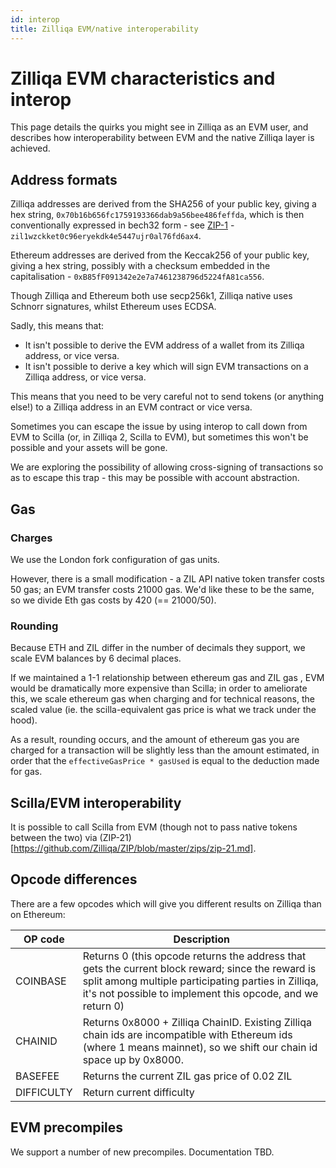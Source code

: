 ```yaml
---
id: interop
title: Zilliqa EVM/native interoperability
---
```

# Zilliqa EVM characteristics and interop

This page details the quirks you might see in Zilliqa as an EVM user, and describes how interoperability between EVM and the native Zilliqa layer is achieved.

## Address formats

Zilliqa addresses are derived from the SHA256 of your public key,
giving a hex string, `0x70b16b656fc1759193366dab9a56bee486feffda`,
which is then conventionally expressed in bech32 form - see
[ZIP-1](https://github.com/Zilliqa/ZIP/blob/master/zips/zip-1.md) -
`zil1wzckket0c96eryekdk4e5447ujr0al76fd6ax4`.

Ethereum addresses are derived from the Keccak256 of your public key,
giving a hex string, possibly with a checksum embedded in the
capitalisation - `0xB85fF091342e2e7a7461238796d5224fA81ca556`.

Though Zilliqa and Ethereum both use secp256k1, Zilliqa native uses
Schnorr signatures, whilst Ethereum uses ECDSA.

Sadly, this means that:

 * It isn't possible to derive the EVM address of a wallet from its Zilliqa address, or vice versa.
 * It isn't possible to derive a key which will sign EVM transactions on a Zilliqa address, or vice versa.

This means that you need to be very careful not to send tokens (or anything else!) to a Zilliqa address in an EVM contract or vice versa.

Sometimes you can escape the issue by using interop to call down from
EVM to Scilla (or, in Zilliqa 2, Scilla to EVM), but sometimes this
won't be possible and your assets will be gone.

We are exploring the possibility of allowing cross-signing of
transactions so as to escape this trap - this may be possible with
account abstraction.

## Gas

### Charges

We use the London fork configuration of gas units.

However, there is a small modification - a ZIL API native token transfer costs 50 gas; an EVM transfer costs 21000 gas. We'd like these to be the same, so we divide Eth gas costs by 420 (== 21000/50).

### Rounding

Because ETH and ZIL differ in the number of decimals they support, we
scale EVM balances by 6 decimal places.

If we maintained a 1-1 relationship between ethereum gas and ZIL gas ,
EVM would be dramatically more expensive than Scilla; in order to
ameliorate this, we scale ethereum gas when charging and for technical
reasons, the scaled value (ie. the scilla-equivalent gas price is what
we track under the hood).

As a result, rounding occurs, and the amount of ethereum gas you are
charged for a transaction will be slightly less than the amount
estimated, in order that the `effectiveGasPrice * gasUsed` is equal to
the deduction made for gas.

## Scilla/EVM interoperability

It is possible to call Scilla from EVM (though not to pass native
tokens between the two) via
(ZIP-21)[https://github.com/Zilliqa/ZIP/blob/master/zips/zip-21.md].

## Opcode differences

There are a few opcodes which will give you different results on Zilliqa than on Ethereum:

| OP code    | Description                                                                                                                                                                                                            |
| ---------- | ---------------------------------------------------------------------------------------------------------------------------------------------------------------------------------------------------------------------- |
| COINBASE   | Returns 0 (this opcode returns the address that gets the current block reward; since the reward is split among multiple participating parties in Zilliqa, it's not possible to implement this opcode, and we return 0) |
| CHAINID    | Returns 0x8000 + Zilliqa ChainID. Existing Zilliqa chain ids are incompatible with Ethereum ids (where 1 means mainnet), so we shift our chain id space up by 0x8000.                                                  |
| BASEFEE    | Returns the current ZIL gas price of 0.02 ZIL                                                                                                                                                                          |
| DIFFICULTY | Return current difficulty                                                                                                                                                                                              |

## EVM precompiles

We support a number of new precompiles. Documentation TBD.



